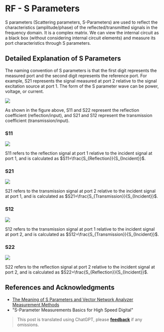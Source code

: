 # RF - S Parameters

S parameters (Scattering parameters, S-Parameters) are used to reflect the characteristics (amplitude/phase) of the reflected/transmitted signals in the frequency domain. It is a complex matrix. We can view the internal circuit as a black box (without considering internal circuit elements) and measure its port characteristics through S parameters.

## Detailed Explanation of S Parameters

The naming convention of S parameters is that the first digit represents the measured port and the second digit represents the reference port. For example, S21 represents the signal measured at port 2 relative to the signal excitation source at port 1. The form of the S parameter wave can be power, voltage, or current.

![](https://wiki-media-1253965369.cos.ap-guangzhou.myqcloud.com/img/20220627100338.png)

As shown in the figure above, S11 and S22 represent the reflection coefficient (reflection/input), and S21 and S12 represent the transmission coefficient (transmission/input).

### S11

![](https://wiki-media-1253965369.cos.ap-guangzhou.myqcloud.com/img/20220621000000.gif)

S11 refers to the reflection signal at port 1 relative to the incident signal at port 1, and is calculated as $S11=\frac{S_{Reflection}}{S_{Incident}}$.

### S21

![](https://wiki-media-1253965369.cos.ap-guangzhou.myqcloud.com/img/20220621000001.gif)

S21 refers to the transmission signal at port 2 relative to the incident signal at port 1, and is calculated as $S21=\frac{S_{Transmission}}{S_{Incident}}$.

### S12

![](https://wiki-media-1253965369.cos.ap-guangzhou.myqcloud.com/img/20220621000002.gif)

S12 refers to the transmission signal at port 1 relative to the incident signal at port 2, and is calculated as $S12=\frac{S_{Transmission}}{S_{Incident}}$.

### S22

![](https://wiki-media-1253965369.cos.ap-guangzhou.myqcloud.com/img/20220621000003.gif)

S22 refers to the reflection signal at port 2 relative to the incident signal at port 2, and is calculated as $S22=\frac{S_{Reflection}}{S_{Incident}}$.

## References and Acknowledgments

- [The Meaning of S Parameters and Vector Network Analyzer Measurement Methods](http://jietaipu.com/resource/88.html)
- "S-Parameter Measurements Basics for High Speed Digital"

> This post is translated using ChatGPT, please [**feedback**](https://github.com/linyuxuanlin/Wiki_MkDocs/issues/new) if any omissions.
